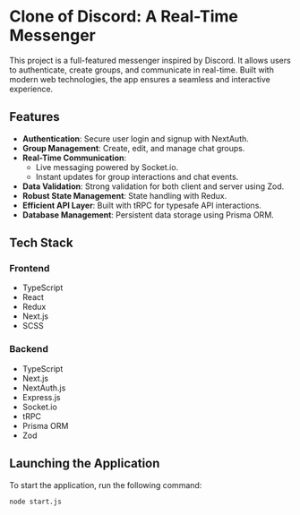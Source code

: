 # Clone of Discord: A Real-Time Messenger

This project is a full-featured messenger inspired by Discord. It allows users to authenticate, create groups, and communicate in real-time. Built with modern web technologies, the app ensures a seamless and interactive experience.

## Features
- **Authentication**: Secure user login and signup with NextAuth.
- **Group Management**: Create, edit, and manage chat groups.
- **Real-Time Communication**:
  - Live messaging powered by Socket.io.
  - Instant updates for group interactions and chat events.
- **Data Validation**: Strong validation for both client and server using Zod.
- **Robust State Management**: State handling with Redux.
- **Efficient API Layer**: Built with tRPC for typesafe API interactions.
- **Database Management**: Persistent data storage using Prisma ORM.

## Tech Stack

### Frontend
- TypeScript
- React
- Redux
- Next.js
- SCSS

### Backend
- TypeScript
- Next.js
- NextAuth.js
- Express.js
- Socket.io
- tRPC
- Prisma ORM
- Zod

## Launching the Application
To start the application, run the following command:
```bash
node start.js

